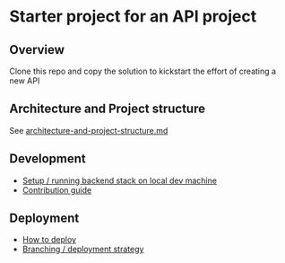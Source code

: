 # Starter project for an API project

## Overview

Clone this repo and copy the solution to kickstart the effort of creating a new API

## Architecture and Project structure

See [architecture-and-project-structure.md](docs/architecture-and-project-structure.md)

## Development

* [Setup / running backend stack on local dev machine](docs/dev-setup.md)
* [Contribution guide](docs/CONTRIBUTING.md)

## Deployment

* [How to deploy](docs/deploy-app.md)
* [Branching / deployment strategy](docs/branch-and-deployment-strategy.md)